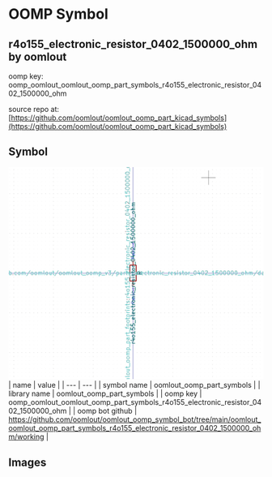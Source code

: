 # OOMP Symbol  
## r4o155_electronic_resistor_0402_1500000_ohm  by oomlout  
  
oomp key: oomp_oomlout_oomlout_oomp_part_symbols_r4o155_electronic_resistor_0402_1500000_ohm  
  
source repo at: [https://github.com/oomlout/oomlout_oomp_part_kicad_symbols](https://github.com/oomlout/oomlout_oomp_part_kicad_symbols)  
## Symbol  
  
[![working.png](working_600.png)](working.png)  
| name | value | 
| --- | --- | 
| symbol name | oomlout_oomp_part_symbols | 
| library name | oomlout_oomp_part_symbols | 
| oomp key | oomp_oomlout_oomlout_oomp_part_symbols_r4o155_electronic_resistor_0402_1500000_ohm | 
| oomp bot github | https://github.com/oomlout/oomlout_oomp_symbol_bot/tree/main/oomlout_oomlout_oomp_part_symbols_r4o155_electronic_resistor_0402_1500000_ohm/working | 
## Images  

